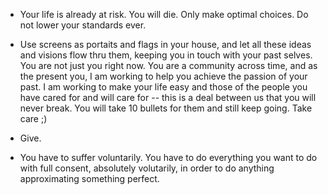 - Your life is already at risk. You will die. Only make optimal
  choices. Do not lower your standards ever.

- Use screens as portaits and flags in your house, and let all these
  ideas and visions flow thru them, keeping you in touch with your
  past selves. You are not just you right now. You are a community
  across time, and as the present you, I am working to help you
  achieve the passion of your past. I am working to make your life
  easy and those of the people you have cared for and will care for
  -- this is a deal between us that you will never break. You will
  take 10 bullets for them and still keep going. Take care ;)

- Give.

- You have to suffer voluntarily. You have to do everything you want
  to do with full consent, absolutely volutarily, in order to do
  anything approximating something perfect.
